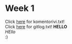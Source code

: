 # Week 1    
Click [here](https://github.com/maizzuu/ot-harjoitustyo/blob/master/laskarit/viikko1/komentorivi.txt) for komentorivi.txt!  
Click [here](https://github.com/maizzuu/ot-harjoitustyo/blob/master/laskarit/viikko1/gitlog.txt) for gitlog.txt!
**HELLO**  
*HEllo*  
:)

